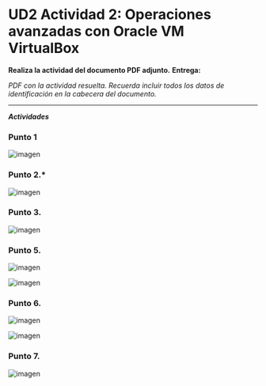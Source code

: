 # **UD2 Actividad 2: Operaciones avanzadas con Oracle VM VirtualBox**
**Realiza la actividad del documento PDF adjunto.**
**Entrega:**

*PDF con la actividad resuelta. Recuerda incluir todos los datos de identificación en la cabecera del documento.*

---


***Actividades***

### Punto 1

![imagen](https://user-images.githubusercontent.com/120057313/208509227-79cc7d5e-4227-437f-bc17-34494e6d5947.png)


### Punto 2.*



![imagen](https://user-images.githubusercontent.com/120057313/208509204-da3c3632-36ac-40f9-8b05-c040fcf78654.png)








### Punto 3.


![imagen](https://user-images.githubusercontent.com/120057313/208509144-6976e6d9-4bf6-461d-a763-ce8541283d86.png)







### Punto 5.
![imagen](https://user-images.githubusercontent.com/120057313/208509128-e7806748-8194-456c-b94d-221c0020fbe3.png)


![imagen](https://user-images.githubusercontent.com/120057313/208509108-241c0b1c-4446-4e04-a354-4de967cf04c4.png)







### Punto 6.
![imagen](https://user-images.githubusercontent.com/120057313/208509086-bdbceb37-ec6e-4930-8e19-5d10585d5162.png)


![imagen](https://user-images.githubusercontent.com/120057313/208509065-72208d48-3ae3-40bc-9e0a-dfb173fb0ee8.png)







### Punto 7.

![imagen](https://user-images.githubusercontent.com/120057313/208509012-33257046-1418-4aa3-9026-68be81905cd6.png)






